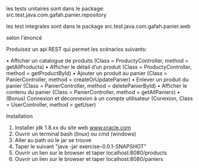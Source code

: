 les tests unitaires sont dans le package: src.test.java.com.gafah.panier.repository

les test integrales sont dans le package src.test.java.com.gafah.panier.web

selon l'énoncé

Produisez un api REST qui permet les scénarios suivants:

• Afficher un catalogue de produits (Class = ProductyController, method = getAllProducts)
• Afficher le détail d’un produit    (Class = ProductyController, method = getProductById)
• Ajouter un produit au panier       (Class = PanierController, method = createOrUpdatePanier)
• Enlever un produit du panier      (Class = PanierController, method = deletePanierById)
• Afficher le contenu du panier      (Class = PanierController, method = getAllPaniers)
• (Bonus) Connexion et déconnexion à un compte utilisateur  (Conexion, Class = UserController,  method = getUser)


Installation
1) Installer jdk 1.8.xx du site web www.oracle.com
2) Ouvrir un terminal  bash (linux) ou cmd (windows)
3) Aller au path oú le jar se trouve 
4) Taper le suivant "java -jar exercise-0.0.1-SNAPSHOT"
5) Ouvrir un lien sur le browser et taper localhost:8080/products
6) Ouvrir un lien sur le browser et taper localhost:8080/paniers


	